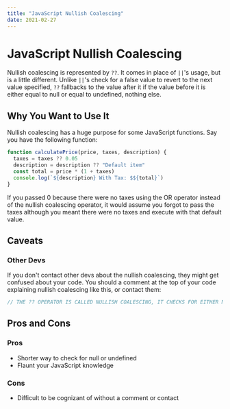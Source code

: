 ```yaml
---
title: "JavaScript Nullish Coalescing"
date: 2021-02-27
---
```


# JavaScript Nullish Coalescing

Nullish coalescing is represented by `??`. It comes in place of `||`'s usage, but is a little different. Unlike `||`'s check for a false value to revert to the next value specified, `??` fallbacks to the value after it if the value before it is either equal to null or equal to undefined, nothing else.

## Why You Want to Use It

Nullish coalescing has a huge purpose for some JavaScript functions. Say you have the following function:

```javascript
function calculatePrice(price, taxes, description) {
  taxes = taxes ?? 0.05
  description = description ?? "Default item"
  const total = price * (1 + taxes)
  console.log(`${description} With Tax: $${total}`)
}
```

If you passed 0 because there were no taxes using the OR operator instead of the nullish coalescing operator, it would assume you forgot to pass the taxes although you meant there were no taxes and execute with that default value.

## Caveats

### Other Devs

If you don't contact other devs about the nullish coalescing, they might get confused about your code. You should a comment at the top of your code explaining nullish coalescing like this, or contact them:

```javascript
// THE ?? OPERATOR IS CALLED NULLISH COALESCING, IT CHECKS FOR EITHER NULL OR UNDEFINED ON THE EXPRESSION BEFORE AND IF THAT CHECK RETURNS TRUE, FALLS BACK TO THE EXPRESSION AFTER.
```

## Pros and Cons

### Pros

- Shorter way to check for null or undefined
- Flaunt your JavaScript knowledge

### Cons

- Difficult to be cognizant of without a comment or contact
